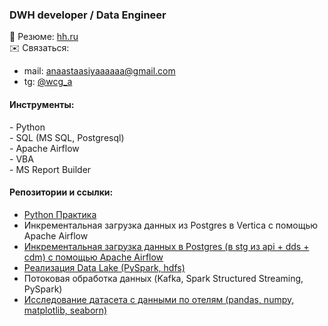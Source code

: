 <h3>DWH developer / Data Engineer</h3>

📄 Резюме: [hh.ru](https://hh.ru/resume/93d5129fff0357a3aa0039ed1f474b576d385a) <br>
✉️ Связаться:  
- mail: anaastaasiyaaaaaa@gmail.com
- tg: [@wcg_a](https://t.me/wcg_a) 

<h4>Инструменты:</h4>
- Python <br>
- SQL (MS SQL, Postgresql) <br>
- Apache Airflow <br>
- VBA <br>
- MS Report Builder <br>

<h4>Репозитории и ссылки:</h4>

- [Python Практика](https://github.com/AnastasiaBirina/PythonExercises/tree/main) <br> 
- Инкрементальная загрузка данных из Postgres в Vertica с помощью Apache Airflow <br>
- [Инкрементальная загрузка данных в Postgres (в stg из api + dds + cdm) с помощью Apache Airflow](https://github.com/AnastasiaBirina/de-project-sprint-5/tree/main) <br>
- [Реализация Data Lake (PySpark, hdfs) <br>](https://github.com/AnastasiaBirina/DataLakeProjectYP/tree/master)
- Потоковая обработка данных (Kafka, Spark Structured Streaming, PySpark)
- [Исследование датасета с данными по отелям (pandas, numpy, matplotlib, seaborn)](https://github.com/AnastasiaBirina/HotelEDA/tree/master) 


